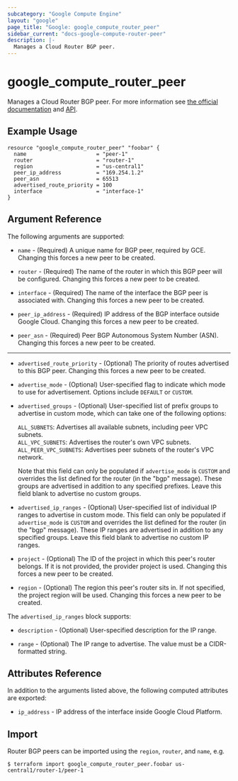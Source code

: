 ```yaml
---
subcategory: "Google Compute Engine"
layout: "google"
page_title: "Google: google_compute_router_peer"
sidebar_current: "docs-google-compute-router-peer"
description: |-
  Manages a Cloud Router BGP peer.
---
```


# google\_compute\_router\_peer

Manages a Cloud Router BGP peer. For more information see
[the official documentation](https://cloud.google.com/compute/docs/cloudrouter)
and
[API](https://cloud.google.com/compute/docs/reference/latest/routers).

## Example Usage

```hcl
resource "google_compute_router_peer" "foobar" {
  name                      = "peer-1"
  router                    = "router-1"
  region                    = "us-central1"
  peer_ip_address           = "169.254.1.2"
  peer_asn                  = 65513
  advertised_route_priority = 100
  interface                 = "interface-1"
}
```

## Argument Reference

The following arguments are supported:

* `name` - (Required) A unique name for BGP peer, required by GCE. Changing
    this forces a new peer to be created.

* `router` - (Required) The name of the router in which this BGP peer will be configured.
    Changing this forces a new peer to be created.

* `interface` - (Required) The name of the interface the BGP peer is associated with.
    Changing this forces a new peer to be created.

* `peer_ip_address` - (Required) IP address of the BGP interface outside Google Cloud.
    Changing this forces a new peer to be created.

* `peer_asn` - (Required) Peer BGP Autonomous System Number (ASN).
    Changing this forces a new peer to be created.

- - -

* `advertised_route_priority` - (Optional) The priority of routes advertised to this BGP peer.
    Changing this forces a new peer to be created.

* `advertise_mode` - (Optional) User-specified flag to indicate which mode to use for advertisement.
    Options include `DEFAULT` or `CUSTOM`.

* `advertised_groups` - (Optional) User-specified list of prefix groups to advertise in custom mode,
    which can take one of the following options:

    `ALL_SUBNETS`: Advertises all available subnets, including peer VPC subnets.  
    `ALL_VPC_SUBNETS`: Advertises the router's own VPC subnets.  
    `ALL_PEER_VPC_SUBNETS`: Advertises peer subnets of the router's VPC network.

    Note that this field can only be populated if `advertise_mode` is `CUSTOM` and overrides the list
    defined for the router (in the "bgp" message). These groups are advertised in addition to any
    specified prefixes. Leave this field blank to advertise no custom groups.

* `advertised_ip_ranges` - (Optional) User-specified list of individual IP ranges to advertise in
    custom mode. This field can only be populated if `advertise_mode` is `CUSTOM` and overrides
    the list defined for the router (in the "bgp" message). These IP ranges are advertised in
    addition to any specified groups. Leave this field blank to advertise no custom IP ranges.

* `project` - (Optional) The ID of the project in which this peer's router belongs. If it
    is not provided, the provider project is used. Changing this forces a new peer to be created.

* `region` - (Optional) The region this peer's router sits in. If not specified,
    the project region will be used. Changing this forces a new peer to be
    created.


The `advertised_ip_ranges` block supports:

* `description` -
  (Optional) User-specified description for the IP range.

* `range` -
  (Optional) The IP range to advertise. The value must be a CIDR-formatted string.


## Attributes Reference

In addition to the arguments listed above, the following computed attributes are
exported:

* `ip_address` - IP address of the interface inside Google Cloud Platform.

## Import

Router BGP peers can be imported using the `region`, `router`, and `name`, e.g.

```
$ terraform import google_compute_router_peer.foobar us-central1/router-1/peer-1
```
